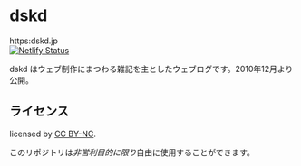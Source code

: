 # dskd

https:dskd.jp  
[![Netlify Status](https://api.netlify.com/api/v1/badges/db04f4b1-9cba-45ab-bb63-97b6a110992b/deploy-status)](https://app.netlify.com/sites/dskd/deploys)

dskd はウェブ制作にまつわる雑記を主としたウェブログです。2010年12月より公開。

## ライセンス

licensed by [CC BY-NC](http://creativecommons.org/licenses/by-nc/4.0/).

このリポジトリは*非営利目的に限り*自由に使用することができます。
